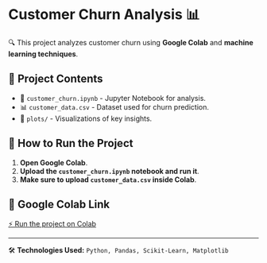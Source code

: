 # Customer Churn Analysis 📊

🔍 This project analyzes customer churn using **Google Colab** and **machine learning techniques**.

## 📂 Project Contents
- 📘 `customer_churn.ipynb` - Jupyter Notebook for analysis.
- 📊 `customer_data.csv` - Dataset used for churn prediction.
- 📸 `plots/` - Visualizations of key insights.

## 🚀 How to Run the Project
1. **Open Google Colab**.
2. **Upload the `customer_churn.ipynb` notebook and run it**.
3. **Make sure to upload `customer_data.csv` inside Colab**.

## 🔗 Google Colab Link
[⚡ Run the project on Colab]((https://colab.research.google.com/drive/11rT48Rq5AAscHwL1tgE2OHaYEBVUIAuF?usp=sharing))

---
🛠 **Technologies Used:** `Python, Pandas, Scikit-Learn, Matplotlib`
